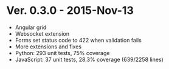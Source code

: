 Ver. 0.3.0 - 2015-Nov-13
===========================
* Angular grid
* Websocket extension
* Forms set status code to 422 when validation fails
* More extensions and fixes
* Python: 293 unit tests, 75% coverage
* JavaScript: 37 unit tests, 28.3% coverage (639/2258 lines)
